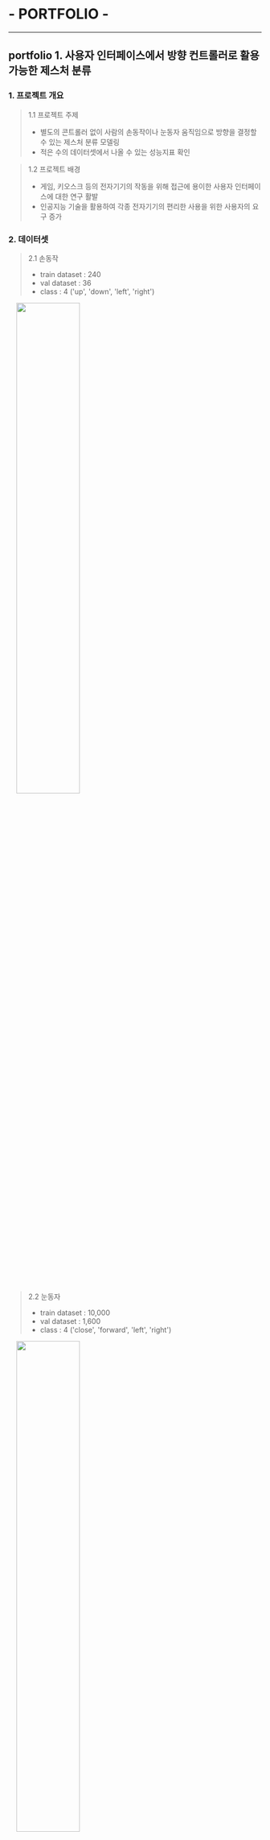 # - PORTFOLIO -

---
## portfolio 1. 사용자 인터페이스에서 방향 컨트롤러로 활용 가능한 제스처 분류
### 1. 프로젝트 개요
> 1.1 프로젝트 주제
> * 별도의 콘트롤러 없이 사람의 손동작이나 눈동자 움직임으로 방향을 결정할 수 있는 제스처 분류 모델링
> * 적은 수의 데이터셋에서 나올 수 있는 성능지표 확인

> 1.2 프로젝트 배경
> * 게임, 키오스크 등의 전자기기의 작동을 위해 접근에 용이한 사용자 인터페이스에 대한 연구 활발
> * 인공지능 기술을 활용하여 각종 전자기기의 편리한 사용을 위한 사용자의 요구 증가

### 2. 데이터셋
> 2.1 손동작
> * train dataset : 240
> * val dataset : 36
> * class : 4 ('up', 'down', 'left', 'right')

&nbsp;&nbsp;&nbsp;&nbsp;<img src="/etc/img/finger_dataset.png" width="50%" height="50%"></img><br/>
> 2.2 눈동자
> * train dataset : 10,000
> * val dataset : 1,600
> * class : 4 ('close', 'forward', 'left', 'right')

&nbsp;&nbsp;&nbsp;&nbsp;<img src="/etc/img/eye_dataset.png" width="50%" height="50%"></img><br/>
### 3. YOLOV5 - classify 모델

&nbsp;&nbsp;&nbsp;&nbsp;<img src="/etc/img/yolov5_classify.png" width="70%" height="70%"></img><br/>
### 4. 모델링 학습 및 성능 평가
> 4.1 손동작

&nbsp;&nbsp;&nbsp;&nbsp;<img src="/etc/img/finger_val.png" width="50%" height="50%"></img><br/>
> 4.2 눈동자

&nbsp;&nbsp;&nbsp;&nbsp;<img src="/etc/img/eye_val.png" width="50%" height="50%"></img><br/>
### 5. 프로젝트 회고

---
## portfolio 2. 길고양이 TNR(중성화사업) 위한 Object Detector
### 1. 프로젝트 개요
> 1.1 프로젝트 목적
> * CCTV 등의 영상 정보를 통해 길고양이 포획을 위한 생태 지역 확인
> * 실시간 촬영 영상 분석에 적합한 Object Detection 모델 분석

> 1.2 프로젝트 배경
> * 길고양이 개체수 증가로 인하여 중성화사업 추진
> * 길고양이 포획을 위한 위치 파악 필요
> * 인공지능 기술을 활용하여 작업의 효율화 가능

> 1.3 개발 환경
> * colab, ultralytics, OpenCV, Python

### 2. 데이터셋

&nbsp;&nbsp;&nbsp;&nbsp;<img src="/etc/img/cat_dataset.png" width="90%" height="90%"></img><br/>

### 3. Object Detector 모델

&nbsp;&nbsp;&nbsp;&nbsp;<img src="/etc/img/detector_model.png" width="90%" height="90%"></img><br/>
> 3.1 2-Stage Detector
> * Regional Proposal과 Classification이 순차적으로 이루어진다.
> * 기존에는 이미지에서 object detection을 위해 sliding window 방식을 이용했었다. 이 방식은 이미지에서 모든 영역을 다양한 크기의 window로 탐색하는 것이다.
> * 비효율성을 개선하기 위해 ‘물체가 있을만한‘ 영역을 빠르게 찾아내는 알고리즘이다. Regional proposal은 object의 위치를 찾는 localization 문제이다.
> * 2-stage detector에서는 classification과 localization 문제를 순차적으로 해결한다.

> 3.2 1-Stage Detector
> * 2-stage detector와 반대로 regional proposal와 classification이 동시에 이루어진다.
> * Classification과 localization 문제를 동시에 해결하는 방법이다.
> * 1-stage detector는 비교적 빠르지만 정확도가 낮고, 2-stage detector는 비교적 느리지만 정확도가 높다.

### 4. 모델링 학습 및 성능 평가
> 4.1 Faster RCNN (2-stage Detector)
> * Batch size : 2
> * Epoch : 12
> * Optimizer : SGD
> * Loss : Cross Entropy

&nbsp;&nbsp;&nbsp;&nbsp;<img src="/etc/img/faster_rcnn_detect.png" width="40%" height="40%"></img>
&nbsp;&nbsp;&nbsp;&nbsp;<img src="/etc/img/faster_rcnn_eval.png" width="40%" height="40%"></img><br/>
> 4.2 YOLOV5 (1-stage Detector)
> * Batch size : 2
> * Epoch : 30
> * Optimizer : SGD
> * Loss : Cross Entropy

&nbsp;&nbsp;&nbsp;&nbsp;<img src="/etc/img/yolov5_detect.png" width="40%" height="40%"></img>
&nbsp;&nbsp;&nbsp;&nbsp;<img src="/etc/img/yolov5_eval.png" width="40%" height="40%"></img><br/>
### 5. Object Detector 영상 재생

&nbsp;&nbsp;&nbsp;[![Video Label](https://i.ytimg.com/an_webp/4yVs88qbXwI/mqdefault_6s.webp?du=3000&sqp=CNi0p54G&rs=AOn4CLAw1mwz6htlPSZUso68jHopgBAI2g)](https://www.youtube.com/embed/4yVs88qbXwI)
&nbsp;&nbsp;&nbsp;&nbsp;&nbsp;&nbsp;&nbsp;&nbsp;&nbsp;&nbsp;&nbsp;&nbsp;&nbsp;&nbsp;&nbsp;&nbsp;&nbsp;&nbsp;&nbsp;&nbsp;&nbsp;[![Video Label](https://i.ytimg.com/an_webp/9WCCl-WMZZM/mqdefault_6s.webp?du=3000&sqp=CIeUp54G&rs=AOn4CLA_AbRH69UjZA83moNrp8HrzymOZA)](https://www.youtube.com/embed/9WCCl-WMZZM)

&nbsp;&nbsp;&nbsp;&nbsp;&nbsp;&nbsp;&nbsp;<img src="/etc/img/video_anal.png" width="85%" height="85%"></img><br/>
### 6. 프로젝트 회고
> * Detector 모델 각각의 특징을 확인해 볼 수 있어서 좋았다.
> * 저장된 동영상 파일이 아닌 실시간 촬영 영상에 대한 모델 적용을 해보지 못한 아쉬움이 있었다.

---
## portfolio 3. 중고차 외관 손상 인식
### 1. 프로젝트 개요
> 1.1 프로젝트 주제
> * 중고차 외관 촬영 이미지를 통해 차량의 외관 손상 여부 파악
> * 딥러닝 Image Segmentation 모델링을 통해 외관 손상 부위 특정

> 1.2 프로젝트 배경
> * 중고차 사업자의 비즈니스 목적에 따라 차량 외관 손상에 대한 관리가 필요하며, 기존의 방식은 사람에 의한 검수로 인해 시간과 인력 비용이 많이 소모된다.
> * 이에 따라 딥러닝 기반 차량 외관 손상 인식을 통한 자동화를 바탕으로 시스템 개선이 필요한 상황이다.

> 1.3 기대효과
> * 중고차 사업자의 외관 손상 관리용 App에 인식 기능 탑재 가능
> * 공유 차량 관리 App에 탑재 가능
> * 차량 수리 업체에서 손상 부위 자동 인식 활용 가능

> 1.4 개발 환경
> * PixelAnnotationTool, colab, Pytorch, OpenCV, matplotlib

### 2. 프로젝트 절차

&nbsp;&nbsp;&nbsp;&nbsp;<img src="/etc/img/pf2_flow.png" width="50%" height="50%"></img><br/>
### 3. 데이터셋
> 3.1 PixelAnnotationTool

&nbsp;&nbsp;&nbsp;&nbsp;<img src="/etc/img/labeling.png" width="90%" height="90%"></img><br/>
> 3.2 이미지 데이터셋
> * 데이터수: 약 3,100 여장

&nbsp;&nbsp;&nbsp;&nbsp;<img src="/etc/img/pf2_dataset.png" width="90%" height="90%"></img><br/>
### 4. Image Segmentation
> 4.1 Deeplab V3+
> * Deeplab V3는 ImageNet에서 학습된 ResNet을 기본적인 특징 추출기로 사용한다. ResNet의 마지막 블록에서는 여러가지 확장비율을 사용한 Atrous Convolution을 사용해서 다양한 크기의 특징들을 뽑아낼 수 있도록 한다.
> * 이전 Deeplab 버전에서 소개되었던 Atrous Spatial Pyramid Pooling (ASPP)을 사용한다. 좋은 성능을 보였던 모델들의 특징들을 섞어놓은 모델이며, 다양한 확장비율을 가진 커널을 병렬적으로 사용한 convolution이다.
> * Deeplab V3+에서는 Encoder로 DeepLab V3를 사용하고, Decoder로 Bilinear Upsampling 대신 U-Net과 유사하게 Concat 해주는 방법을 사용한다.

&nbsp;&nbsp;&nbsp;&nbsp;<img src="/etc/img/pf2_deeplab.png" width="70%" height="70%"></img><br/>
> 4.2 모델링
> * Batch size: 2
> * Epoch: 30
> * Loss function: Cross Entropy Loss
> * Learning rate: 0.001
> * Optimizer: SGD

### 5. Image Segmentation 결과
> 5.1 성능 평가 지표

&nbsp;&nbsp;&nbsp;&nbsp;<img src="/etc/img/pf2_iou.png" width="40%" height="40%"></img><br/>
> 5.2 추론 결과 Mask

&nbsp;&nbsp;&nbsp;&nbsp;<img src="/etc/img/pf2_mask_result.png" width="80%" height="80%"></img><br/>
> 5.3 외관 손상 인식 이미지

&nbsp;&nbsp;&nbsp;&nbsp;<img src="/etc/img/pf2_result1.png" width="80%" height="80%"></img><br/>
&nbsp;&nbsp;&nbsp;&nbsp;<img src="/etc/img/pf2_result2.png" width="80%" height="80%"></img><br/>
&nbsp;&nbsp;&nbsp;&nbsp;<img src="/etc/img/pf2_result3.png" width="80%" height="80%"></img><br/>
### 6. 프로젝트 회고
> * 차량 외관 손상 유형 중 일부분인 스크래치에 대한 모델링만 진행한 점이 아쉽다.
> * 경험 부족과 시간 상의 제약으로 완성된 모델을 구현하지 못한 부분에 대한 아쉬움이 남는다.
